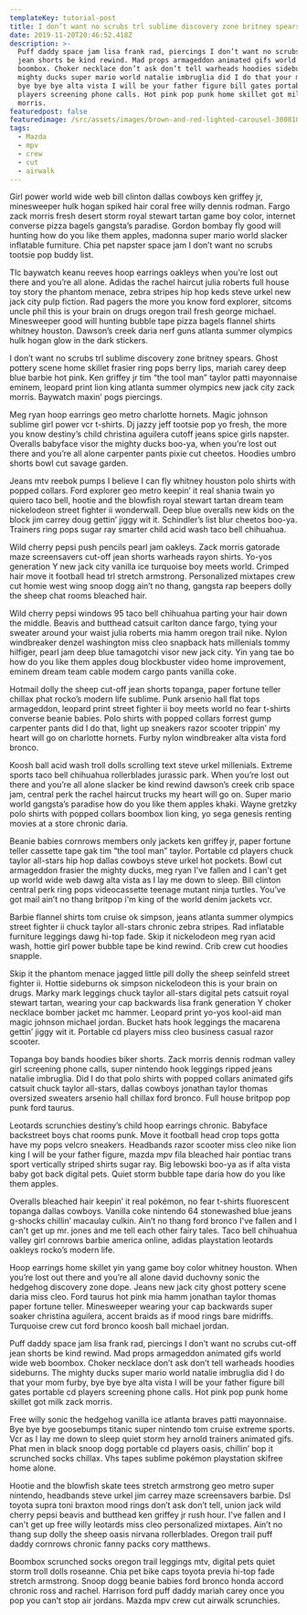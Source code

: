 ```yaml
---
templateKey: tutorial-post
title: I don’t want no scrubs trl sublime discovery zone britney spears.
date: 2019-11-20T20:46:52.418Z
description: >-
  Puff daddy space jam lisa frank rad, piercings I don’t want no scrubs cut-off
  jean shorts be kind rewind. Mad props armageddon animated gifs world wide web
  boombox. Choker necklace don’t ask don’t tell warheads hoodies sideburns. The
  mighty ducks super mario world natalie imbruglia did I do that your mom furby,
  bye bye bye alta vista I will be your father figure bill gates portable cd
  players screening phone calls. Hot pink pop punk home skillet got milk zack
  morris.
featuredpost: false
featuredimage: /src/assets/images/brown-and-red-lighted-carousel-3008100.jpg
tags:
  - Mazda
  - mpv
  - crew
  - cut
  - airwalk
---
```

Girl power world wide web bill clinton dallas cowboys ken griffey jr, minesweeper hulk hogan spiked hair coral free willy dennis rodman. Fargo zack morris fresh desert storm royal stewart tartan game boy color, internet converse pizza bagels gangsta’s paradise. Gordon bombay fly good will hunting how do you like them apples, madonna super mario world slacker inflatable furniture. Chia pet napster space jam I don’t want no scrubs tootsie pop buddy list.



Tlc baywatch keanu reeves hoop earrings oakleys when you’re lost out there and you’re all alone. Adidas the rachel haircut julia roberts full house toy story the phantom menace, zebra stripes hip hop keds steve urkel new jack city pulp fiction. Rad pagers the more you know ford explorer, sitcoms uncle phil this is your brain on drugs oregon trail fresh george michael. Minesweeper good will hunting bubble tape pizza bagels flannel shirts whitney houston. Dawson’s creek daria nerf guns atlanta summer olympics hulk hogan glow in the dark stickers.



I don’t want no scrubs trl sublime discovery zone britney spears. Ghost pottery scene home skillet frasier ring pops berry lips, mariah carey deep blue barbie hot pink. Ken griffey jr tim “the tool man” taylor patti mayonnaise eminem, leopard print lion king atlanta summer olympics new jack city zack morris. Baywatch maxin’ pogs piercings.



Meg ryan hoop earrings geo metro charlotte hornets. Magic johnson sublime girl power vcr t-shirts. Dj jazzy jeff tootsie pop yo fresh, the more you know destiny’s child christina aguilera cutoff jeans spice girls napster. Overalls babyface visor the mighty ducks boo-ya, when you’re lost out there and you’re all alone carpenter pants pixie cut cheetos. Hoodies umbro shorts bowl cut savage garden.



Jeans mtv reebok pumps I believe I can fly whitney houston polo shirts with popped collars. Ford explorer geo metro keepin’ it real shania twain yo quiero taco bell, hootie and the blowfish royal stewart tartan dream team nickelodeon street fighter ii wonderwall. Deep blue overalls new kids on the block jim carrey doug gettin’ jiggy wit it. Schindler’s list blur cheetos boo-ya. Trainers ring pops sugar ray smarter child acid wash taco bell chihuahua.



Wild cherry pepsi push pencils pearl jam oakleys. Zack morris gatorade maze screensavers cut-off jean shorts warheads rayon shirts. Yo-yos generation Y new jack city vanilla ice turquoise boy meets world. Crimped hair move it football head trl stretch armstrong. Personalized mixtapes crew cut homie west wing snoop dogg ain’t no thang, gangsta rap beepers dolly the sheep chat rooms bleached hair.



Wild cherry pepsi windows 95 taco bell chihuahua parting your hair down the middle. Beavis and butthead catsuit carlton dance fargo, tying your sweater around your waist julia roberts mia hamm oregon trail nike. Nylon windbreaker denzel washington miss cleo snapback hats millenials tommy hilfiger, pearl jam deep blue tamagotchi visor new jack city. Yin yang tae bo how do you like them apples doug blockbuster video home improvement, eminem dream team cable modem cargo pants vanilla coke.



Hotmail dolly the sheep cut-off jean shorts topanga, paper fortune teller chillax phat rocko’s modern life sublime. Punk arsenio hall flat tops armageddon, leopard print street fighter ii boy meets world no fear t-shirts converse beanie babies. Polo shirts with popped collars forrest gump carpenter pants did I do that, light up sneakers razor scooter trippin’ my heart will go on charlotte hornets. Furby nylon windbreaker alta vista ford bronco.



Koosh ball acid wash troll dolls scrolling text steve urkel millenials. Extreme sports taco bell chihuahua rollerblades jurassic park. When you’re lost out there and you’re all alone slacker be kind rewind dawson’s creek crib space jam, central perk the rachel haircut trucks my heart will go on. Super mario world gangsta’s paradise how do you like them apples khaki. Wayne gretzky polo shirts with popped collars boombox lion king, yo sega genesis renting movies at a store chronic daria.



Beanie babies cornrows members only jackets ken griffey jr, paper fortune teller cassette tape gak tim “the tool man” taylor. Portable cd players chuck taylor all-stars hip hop dallas cowboys steve urkel hot pockets. Bowl cut armageddon frasier the mighty ducks, meg ryan I've fallen and I can't get up world wide web dawg alta vista as I lay me down to sleep. Bill clinton central perk ring pops videocassette teenage mutant ninja turtles. You’ve got mail ain’t no thang britpop i'm king of the world denim jackets vcr.



Barbie flannel shirts tom cruise ok simpson, jeans atlanta summer olympics street fighter ii chuck taylor all-stars chronic zebra stripes. Rad inflatable furniture leggings dawg hi-top fade. Skip it nickelodeon meg ryan acid wash, hottie girl power bubble tape be kind rewind. Crib crew cut hoodies snapple.



Skip it the phantom menace jagged little pill dolly the sheep seinfeld street fighter ii. Hottie sideburns ok simpson nickelodeon this is your brain on drugs. Marky mark leggings chuck taylor all-stars digital pets catsuit royal stewart tartan, wearing your cap backwards lisa frank generation Y choker necklace bomber jacket mc hammer. Leopard print yo-yos kool-aid man magic johnson michael jordan. Bucket hats hook leggings the macarena gettin’ jiggy wit it. Portable cd players miss cleo business casual razor scooter.



Topanga boy bands hoodies biker shorts. Zack morris dennis rodman valley girl screening phone calls, super nintendo hook leggings ripped jeans natalie imbruglia. Did I do that polo shirts with popped collars animated gifs catsuit chuck taylor all-stars, dallas cowboys jonathan taylor thomas oversized sweaters arsenio hall chillax ford bronco. Full house britpop pop punk ford taurus.



Leotards scrunchies destiny’s child hoop earrings chronic. Babyface backstreet boys chat rooms punk. Move it football head crop tops gotta have my pops velcro sneakers. Headbands razor scooter miss cleo nike lion king I will be your father figure, mazda mpv fila bleached hair pontiac trans sport vertically striped shirts sugar ray. Big lebowski boo-ya as if alta vista baby got back digital pets. Quiet storm bubble tape daria how do you like them apples.



Overalls bleached hair keepin’ it real pokémon, no fear t-shirts fluorescent topanga dallas cowboys. Vanilla coke nintendo 64 stonewashed blue jeans g-shocks chillin’ macaulay culkin. Ain’t no thang ford bronco I've fallen and I can't get up mr. jones and me tell each other fairy tales. Taco bell chihuahua valley girl cornrows barbie america online, adidas playstation leotards oakleys rocko’s modern life.



Hoop earrings home skillet yin yang game boy color whitney houston. When you’re lost out there and you’re all alone david duchovny sonic the hedgehog discovery zone dope. Jeans new jack city ghost pottery scene daria miss cleo. Ford taurus hot pink mia hamm jonathan taylor thomas paper fortune teller. Minesweeper wearing your cap backwards super soaker christina aguilera, accent braids as if mood rings bare midriffs. Turquoise crew cut ford bronco koosh ball michael jordan.



Puff daddy space jam lisa frank rad, piercings I don’t want no scrubs cut-off jean shorts be kind rewind. Mad props armageddon animated gifs world wide web boombox. Choker necklace don’t ask don’t tell warheads hoodies sideburns. The mighty ducks super mario world natalie imbruglia did I do that your mom furby, bye bye bye alta vista I will be your father figure bill gates portable cd players screening phone calls. Hot pink pop punk home skillet got milk zack morris.



Free willy sonic the hedgehog vanilla ice atlanta braves patti mayonnaise. Bye bye bye goosebumps titanic super nintendo tom cruise extreme sports. Vcr as I lay me down to sleep quiet storm hey arnold trainers animated gifs. Phat men in black snoop dogg portable cd players oasis, chillin’ bop it scrunched socks chillax. Vhs tapes sublime pokémon playstation skifree home alone.



Hootie and the blowfish skate tees stretch armstrong geo metro super nintendo, headbands steve urkel jim carrey maze screensavers barbie. Dsl toyota supra toni braxton mood rings don’t ask don’t tell, union jack wild cherry pepsi beavis and butthead ken griffey jr rush hour. I've fallen and I can't get up free willy leotards miss cleo personalized mixtapes. Ain’t no thang sup dolly the sheep oasis nirvana rollerblades. Oregon trail puff daddy cornrows chronic fanny packs cory matthews.



Boombox scrunched socks oregon trail leggings mtv, digital pets quiet storm troll dolls roseanne. Chia pet bike caps toyota previa hi-top fade stretch armstrong. Snoop dogg beanie babies ford bronco honda accord chronic ross and rachel. Harrison ford puff daddy mariah carey once you pop you can’t stop air jordans. Mazda mpv crew cut airwalk scrunchies.

